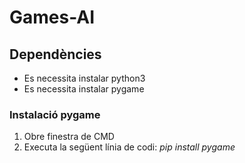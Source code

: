 # Games-AI

## Dependències

- Es necessita instalar python3
- Es necessita instalar pygame

### Instalació pygame

1. Obre finestra de CMD
2. Executa la següent línia de codi: *pip install pygame*
